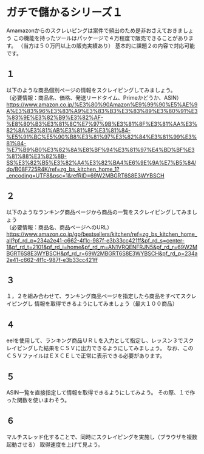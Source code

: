 # ガチで儲かるシリーズ１
Amamazonからのスクレいピングは案件で頻出のため是非おさえておきましょう
この機能を持ったツールはパッケージで４万程度で販売できることがあります。
（当方は５０万円以上の販売実績あり）
基本的に課題２の内容で対応可能です。

## １
以下のような商品個別ページの情報をスクレイピングしてみましょう。<BR>
（必要情報：商品名、価格、発送リードタイム、Primeかどうか、ASIN）
https://www.amazon.co.jp/%E3%80%90Amazon%E9%99%90%E5%AE%9A%E3%83%96%E3%83%A9%E3%83%B3%E3%83%89%E3%80%91%E3%83%9E%E3%82%B9%E3%82%AF-%E8%80%B3%E3%81%8C%E7%97%9B%E3%81%8F%E3%81%AA%E3%82%8A%E3%81%AB%E3%81%8F%E3%81%84-%E5%91%BC%E5%90%B8%E3%81%97%E3%82%84%E3%81%99%E3%81%84-%E7%B9%B0%E3%82%8A%E8%BF%94%E3%81%97%E4%BD%BF%E3%81%88%E3%82%8B-SS%E3%82%B5%E3%82%A4%E3%82%BA4%E6%9E%9A%E7%B5%84/dp/B08F725R4K/ref=zg_bs_kitchen_home_1?_encoding=UTF8&psc=1&refRID=69W2MBGRT6S8E3WYBSCH

## ２
以下のようなランキング商品ページから商品の一覧をスクレイピングしてみましょう<BR>
（必要情報：商品名、商品ページへのURL）
https://www.amazon.co.jp/gp/bestsellers/kitchen/ref=zg_bs_kitchen_home_all?pf_rd_p=234a2e41-c662-4f1c-987f-e3b33cc421ff&pf_rd_s=center-1&pf_rd_t=2101&pf_rd_i=home&pf_rd_m=AN1VRQENFRJN5&pf_rd_r=69W2MBGRT6S8E3WYBSCH&pf_rd_r=69W2MBGRT6S8E3WYBSCH&pf_rd_p=234a2e41-c662-4f1c-987f-e3b33cc421ff

## ３
１，２を組み合わせて、ランキング商品ページを指定したら商品をすべてスクレイピングし
情報を取得できるようにしてみましょう（最大１００商品）

## ４
eelを使用して、ランキング商品ＵＲＬを入力として指定し、レッスン３でスクレイピングした結果をＣＳＶに出力できるようにしてみましょう。
なお、このＣＳＶファイルはＥＸＣＥＬで正常に表示できる必要があります。

## ５
ASIN一覧を直接指定して情報を取得できるようにしてみよう。
その際、１で作った関数を使いまわそう。

## ６
マルチスレッド化することで、同時にスクレイピングを実施し（ブラウザを複数起動させる）
取得速度を上げて見よう。
